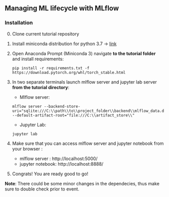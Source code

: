 ## Managing ML lifecycle with MLflow


### Installation 

0. Clone current tutorial repository

1. Install miniconda distribution for python 3.7 -> [link](https://docs.conda.io/en/latest/miniconda.html#installing) 

2. Open Anaconda Prompt (Miniconda 3) navigate **to the tutorial folder** and install requirements: 

    ```
    pip install -r requirements.txt -f https://download.pytorch.org/whl/torch_stable.html
    ```

3. In two separate terminals launch mlflow server and jupyter lab server **from the tutorial directory**:
    - Mlflow server:
    
    ```
    mlflow server --backend-store-uri="sqlite:///C:\\path\\to\\project_folder\\backend\\mlflow_data.db"  --default-artifact-root="file:///C:\\artifact_store\\"
    ```

    - Jupyter Lab:  
    ```
    jupyter lab
    ```

4. Make sure that you can access mlflow server and jupyter notebook from your browser :
    - mlflow server   : http://localhost:5000/
    - jupyter notebook: http://localhost:8888/ 

5. Congrats! You are ready good to go! 

**Note**: There could be some minor changes in the dependecies, thus make sure to double check prior to event.  

